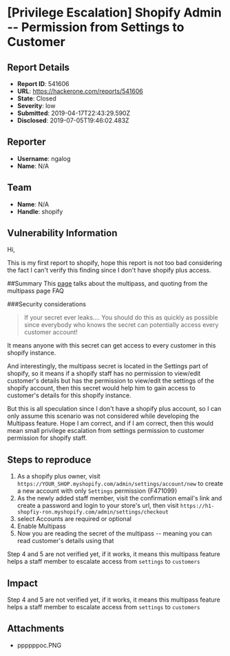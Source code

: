 # [Privilege Escalation] Shopify Admin -- Permission from Settings to Customer

## Report Details
- **Report ID**: 541606
- **URL**: https://hackerone.com/reports/541606
- **State**: Closed
- **Severity**: low
- **Submitted**: 2019-04-17T22:43:29.590Z
- **Disclosed**: 2019-07-05T19:46:02.483Z

## Reporter
- **Username**: ngalog
- **Name**: N/A

## Team
- **Name**: N/A
- **Handle**: shopify

## Vulnerability Information
Hi,

This is my first report to shopify, hope this report is not too bad considering the fact I can't verify this finding since I don't have shopify plus access.

##Summary 
This [page](https://help.shopify.com/en/api/reference/plus/multipass)  talks about the multipass, and quoting from the multipass page FAQ

###Security considerations
> If your secret ever leaks.... You should do this as quickly as possible since everybody who knows the secret can potentially access every customer account!

It means anyone with this secret can get access to every customer in this shopify instance.

And interestingly, the multipass secret is located in the Settings part of shopify, so it means if a shopify staff has no permission to view/edit customer's details but has the permission to view/edit the settings of the shopify account, then this secret would help him to gain access to customer's details for this shopify instance.

But this is all speculation since I don't  have a shopify plus account, so I can only assume this scenario was not considered while developing the Multipass feature. Hope I am correct, and if I am correct, then this would mean small privilege escalation from settings permission to customer permission for shopify staff.

## Steps to reproduce
1. As a shopify plus owner, visit `https://YOUR_SHOP.myshopify.com/admin/settings/account/new` to create a new account with only `Settings` permission {F471099}
2. As the newly added staff member, visit the confirmation email's link and create a password and login to your store's url, then visit `https://h1-shopfiy-ron.myshopify.com/admin/settings/checkout`
3. select Accounts are required or optional
4. Enable Multipass 
5. Now you are reading the secret of the multipass -- meaning you can read customer's details using that

Step 4 and 5 are not verified yet, if it works, it means this multipass feature helps a staff member to escalate access from `settings` to `customers`

## Impact

Step 4 and 5 are not verified yet, if it works, it means this multipass feature helps a staff member to escalate access from `settings` to `customers`

## Attachments
- ppppppoc.PNG
